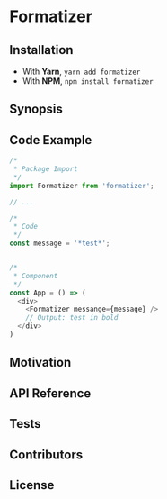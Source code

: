 # Formatizer

## Installation
  - With **Yarn**, `yarn add formatizer`
  - With **NPM**, `npm install formatizer`

## Synopsis

## Code Example
```js
/*
 * Package Import
 */
import Formatizer from 'formatizer';

// ...

/*
 * Code
 */
const message = '*test*';


/*
 * Component
 */
const App = () => (
  <div>
    <Formatizer messange={message} />
    // Output: test in bold
  </div>
)
```


## Motivation

## API Reference

## Tests

## Contributors

## License
